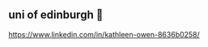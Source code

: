 ## uni of edinburgh 🏴󠁧󠁢󠁳󠁣󠁴󠁿

https://www.linkedin.com/in/kathleen-owen-8636b0258/
<!--
**kath-o/kath-o** is a ✨ _special_ ✨ repository because its `README.md` (this file) appears on your GitHub profile.

Here are some ideas to get you started:

- 🔭 I’m currently working on ...
- 🌱 I’m currently learning ...
- 👯 I’m looking to collaborate on ...
- 🤔 I’m looking for help with ...
- 💬 Ask me about ...
- 📫 How to reach me: ...
- 😄 Pronouns: ...
- ⚡ Fun fact: ...
-->
